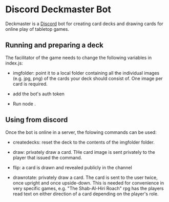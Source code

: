 # Discord Deckmaster Bot

Deckmaster is a [Discord](http://wayland.freedesktop.org/) bot for creating
card decks and drawing cards for online play of tabletop games.

## Running and preparing a deck

The facilitator of the game needs to change the following variables in index.js:

- imgfolder: point it to a local folder containing all the individual images
(e.g. jpg, png) of the cards your deck should consist of. One image per card is
required.

- add the bot's auth token

- Run node . 

## Using from discord

Once the bot is online in a server, the folowing commands can be used:

- createdecks: reset the deck to the contents of the imgfolder folder.

- draw: privately draw a card. THe card image is sent privately to the player
  that issued the command.

- flip: a card is drawn and revealed publicly in the channel 

- drawrotate: privately draw a card. The card is sent to the user twice, once 
  upright and once upside-down. This is needed for convenience in very
  specific games, e.g. "The Shab-Al-Hiri Roach" rpg has the players read
  text on either direction of a card depending on the player's role.


